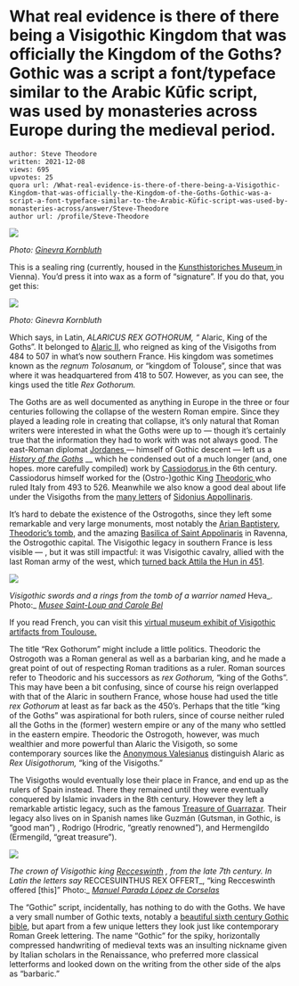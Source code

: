 # What real evidence is there of there being a Visigothic Kingdom that was officially the Kingdom of the Goths? Gothic was a script a font/typeface similar to the Arabic Kūfic script, was used by monasteries across Europe during the medieval period.

	author: Steve Theodore
	written: 2021-12-08
	views: 695
	upvotes: 25
	quora url: /What-real-evidence-is-there-of-there-being-a-Visigothic-Kingdom-that-was-officially-the-Kingdom-of-the-Goths-Gothic-was-a-script-a-font-typeface-similar-to-the-Arabic-Kūfic-script-was-used-by-monasteries-across/answer/Steve-Theodore
	author url: /profile/Steve-Theodore


![](https://qph.fs.quoracdn.net/main-qimg-fc2577656a7a67427d608507d870964a-lq)

_Photo:_ _[Ginevra Kornbluth](https://www.kornbluthphoto.com/Alaric.html)_ 

This is a sealing ring (currently, housed in the [Kunsthistoriches Museum ](https://www.khm.at/en/)in Vienna). You’d press it into wax as a form of “signature”. If you do that, you get this:

![](https://qph.fs.quoracdn.net/main-qimg-f4c58b9691403c4efc3e165a576598f2)

_Photo: Ginevra Kornbluth_ 

Which says, in Latin, _ALARICUS REX GOTHORUM, “_ Alaric, King of the Goths”. It belonged to [Alaric II](https://en.wikipedia.org/wiki/Alaric_II), who reigned as king of the Visigoths from 484 to 507 in what’s now southern France. His kingdom was sometimes known as the _regnum Tolosanum,_ or “kingdom of Tolouse”, since that was where it was headquartered from 418 to 507. However, as you can see, the kings used the title _Rex Gothorum._ 

The Goths are as well documented as anything in Europe in the three or four centuries following the collapse of the western Roman empire. Since they played a leading role in creating that collapse, it’s only natural that Roman writers were interested in what the Goths were up to — though it’s certainly true that the information they had to work with was not always good. The east-Roman diplomat [Jordanes ](https://www.britannica.com/biography/Jordanes)— himself of Gothic descent — left us a _[History of the Goths](https://people.ucalgary.ca/~vandersp/Courses/texts/jordgeti.html)_ __ which he condensed out of a much longer (and, one hopes. more carefully compiled) work by [Cassiodorus ](https://en.wikipedia.org/wiki/Cassiodorus)in the 6th century. Cassiodorus himself worked for the (Ostro-)gothic King [Theodoric ](https://en.wikipedia.org/wiki/Theodoric_the_Great)who ruled Italy from 493 to 526. Meanwhile we also know a good deal about life under the Visigoths from the [many letters](https://www.tertullian.org/fathers/sidonius_letters_01book1.htm) of [Sidonius Appollinaris](https://en.wikipedia.org/wiki/Sidonius_Apollinaris).

It’s hard to debate the existence of the Ostrogoths, since they left some remarkable and very large monuments, most notably the [Arian Baptistery](https://en.wikipedia.org/wiki/Arian_Baptistery), [Theodoric’s tomb](https://www.atlasobscura.com/places/mausoleum-of-theoderic), and the amazing [Basilica of Saint Appolinaris](https://en.wikipedia.org/wiki/Basilica_of_Sant%27Apollinare_Nuovo) in Ravenna, the Ostrogothic capital. The Visigothic legacy in southern France is less visible — , but it was still impactful: it was Visigothic cavalry, allied with the last Roman army of the west, which [turned back Attila the Hun in 451](https://en.wikipedia.org/wiki/Battle_of_the_Catalaunian_Plains).

![](https://qph.fs.quoracdn.net/main-qimg-c17f029c0f6eb570b3cf60d7b725af93-lq)

_Visigothic swords and a rings from the tomb of a warrior named_ Heva_. Photo:_ _[Musee Saint-Loup and Carole Bel](https://www.medieval.eu/visigoths-in-toulouse/)_ 

If you read French, you can visit this [virtual museum exhibit of Visigothic artifacts from Toulouse.](https://storage.net-fs.com/hosting/6288905/1/index.htm)

The title “Rex Gothorum” might include a little politics. Theodoric the Ostrogoth was a Roman general as well as a barbarian king, and he made a great point of out of respecting Roman traditions as a ruler. Roman sources refer to Theodoric and his successors as _rex Gothorum,_ “king of the Goths”. This may have been a bit confusing, since of course his reign overlapped with that of the Alaric in southern France, whose house had used the title _rex Gothorum_  at least as far back as the 450’s. Perhaps that the title “king of the Goths” was aspirational for both rulers, since of course neither ruled all the Goths in the (former) western empire or any of the many who settled in the eastern empire. Theodoric the Ostrogoth, however, was much wealthier and more powerful than Alaric the Visigoth, so some contemporary sources like the [Anonymous Valesianus](http://www.thelatinlibrary.com/valesianus2.html) distinguish Alaric as _Rex Uisigothorum,_ “king of the Visigoths.”

The Visigoths would eventually lose their place in France, and end up as the rulers of Spain instead. There they remained until they were eventually conquered by Islamic invaders in the 8th century. However they left a remarkable artistic legacy, such as the famous [Treasure of Guarrazar](https://en.wikipedia.org/wiki/Treasure_of_Guarrazar). Their legacy also lives on in Spanish names like Guzmán (Gutsman, in Gothic, is “good man”) , Rodrigo (Hrodric, “greatly renowned”), and Hermengildo (Ermengild, “great treasure”).

![](https://qph.fs.quoracdn.net/main-qimg-3179b2dd73481ae3a23891f14c8bcc34-lq)

_The crown of Visigothic king_ _[Recceswinth](https://en.wikipedia.org/wiki/Recceswinth)_ _, from the late 7th century. In Latin the letters say_ RECCESUINTHUS REX OFFERT_, “king Recceswinth offered [this]” Photo:_ _[Manuel Parada López de Corselas](https://commons.wikimedia.org/wiki/User:Manuel_de_Corselas)_ 



The “Gothic” script, incidentally, has nothing to do with the Goths. We have a very small number of Gothic texts, notably a [beautiful sixth century Gothic bible](https://en.wikipedia.org/wiki/Codex_Argenteus), but apart from a few unique letters they look just like contemporary Roman Greek lettering. The name “Gothic” for the spiky, horizontally compressed handwriting of medieval texts was an insulting nickname given by Italian scholars in the Renaissance, who preferred more classical letterforms and looked down on the writing from the other side of the alps as “barbaric.”

